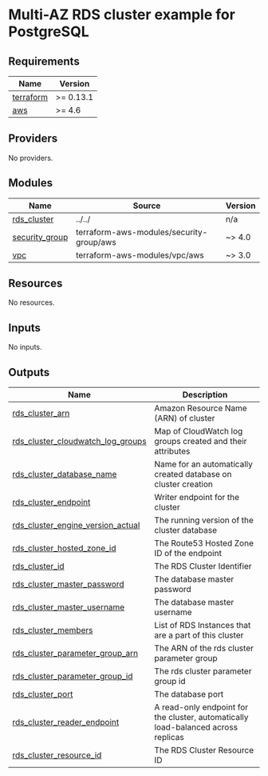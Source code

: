 # Multi-AZ RDS cluster example for PostgreSQL

<!-- BEGINNING OF PRE-COMMIT-TERRAFORM DOCS HOOK -->
## Requirements

| Name | Version |
|------|---------|
| <a name="requirement_terraform"></a> [terraform](#requirement\_terraform) | >= 0.13.1 |
| <a name="requirement_aws"></a> [aws](#requirement\_aws) | >= 4.6 |

## Providers

No providers.

## Modules

| Name | Source | Version |
|------|--------|---------|
| <a name="module_rds_cluster"></a> [rds\_cluster](#module\_rds\_cluster) | ../../ | n/a |
| <a name="module_security_group"></a> [security\_group](#module\_security\_group) | terraform-aws-modules/security-group/aws | ~> 4.0 |
| <a name="module_vpc"></a> [vpc](#module\_vpc) | terraform-aws-modules/vpc/aws | ~> 3.0 |

## Resources

No resources.

## Inputs

No inputs.

## Outputs

| Name | Description |
|------|-------------|
| <a name="output_rds_cluster_arn"></a> [rds\_cluster\_arn](#output\_rds\_cluster\_arn) | Amazon Resource Name (ARN) of cluster |
| <a name="output_rds_cluster_cloudwatch_log_groups"></a> [rds\_cluster\_cloudwatch\_log\_groups](#output\_rds\_cluster\_cloudwatch\_log\_groups) | Map of CloudWatch log groups created and their attributes |
| <a name="output_rds_cluster_database_name"></a> [rds\_cluster\_database\_name](#output\_rds\_cluster\_database\_name) | Name for an automatically created database on cluster creation |
| <a name="output_rds_cluster_endpoint"></a> [rds\_cluster\_endpoint](#output\_rds\_cluster\_endpoint) | Writer endpoint for the cluster |
| <a name="output_rds_cluster_engine_version_actual"></a> [rds\_cluster\_engine\_version\_actual](#output\_rds\_cluster\_engine\_version\_actual) | The running version of the cluster database |
| <a name="output_rds_cluster_hosted_zone_id"></a> [rds\_cluster\_hosted\_zone\_id](#output\_rds\_cluster\_hosted\_zone\_id) | The Route53 Hosted Zone ID of the endpoint |
| <a name="output_rds_cluster_id"></a> [rds\_cluster\_id](#output\_rds\_cluster\_id) | The RDS Cluster Identifier |
| <a name="output_rds_cluster_master_password"></a> [rds\_cluster\_master\_password](#output\_rds\_cluster\_master\_password) | The database master password |
| <a name="output_rds_cluster_master_username"></a> [rds\_cluster\_master\_username](#output\_rds\_cluster\_master\_username) | The database master username |
| <a name="output_rds_cluster_members"></a> [rds\_cluster\_members](#output\_rds\_cluster\_members) | List of RDS Instances that are a part of this cluster |
| <a name="output_rds_cluster_parameter_group_arn"></a> [rds\_cluster\_parameter\_group\_arn](#output\_rds\_cluster\_parameter\_group\_arn) | The ARN of the rds cluster parameter group |
| <a name="output_rds_cluster_parameter_group_id"></a> [rds\_cluster\_parameter\_group\_id](#output\_rds\_cluster\_parameter\_group\_id) | The rds cluster parameter group id |
| <a name="output_rds_cluster_port"></a> [rds\_cluster\_port](#output\_rds\_cluster\_port) | The database port |
| <a name="output_rds_cluster_reader_endpoint"></a> [rds\_cluster\_reader\_endpoint](#output\_rds\_cluster\_reader\_endpoint) | A read-only endpoint for the cluster, automatically load-balanced across replicas |
| <a name="output_rds_cluster_resource_id"></a> [rds\_cluster\_resource\_id](#output\_rds\_cluster\_resource\_id) | The RDS Cluster Resource ID |
<!-- END OF PRE-COMMIT-TERRAFORM DOCS HOOK -->
